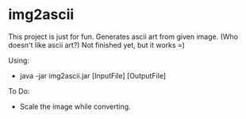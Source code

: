 # img2ascii
This project is just for fun.
Generates ascii art from given image. (Who doesn't like ascii art?)
Not finished yet, but it works =)

Using:
 - java -jar img2ascii.jar [InputFile] [OutputFile]

To Do:
 - Scale the image while converting.
